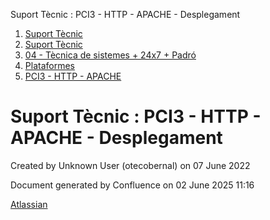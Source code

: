 Suport Tècnic : PCI3 - HTTP - APACHE - Desplegament  

1.  [Suport Tècnic](index.md)
2.  [Suport Tècnic](13893782.md)
3.  [04 - Tècnica de sistemes + 24x7 + Padró](26313202.md)
4.  [Plataformes](Plataformes_41520520.md)
5.  [PCI3 - HTTP - APACHE](PCI3---HTTP---APACHE_64981658.md)

Suport Tècnic : PCI3 - HTTP - APACHE - Desplegament
===================================================

Created by Unknown User (otecobernal) on 07 June 2022

Document generated by Confluence on 02 June 2025 11:16

[Atlassian](http://www.atlassian.com/)